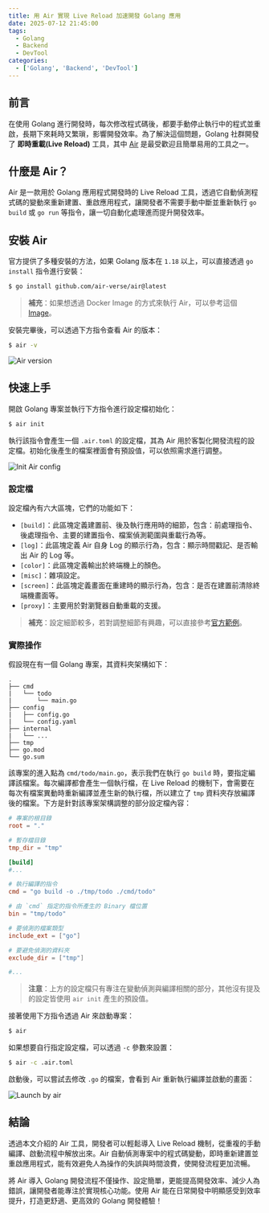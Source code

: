 ```yaml
---
title: 用 Air 實現 Live Reload 加速開發 Golang 應用
date: 2025-07-12 21:45:00
tags:
  - Golang
  - Backend
  - DevTool
categories:
  - ['Golang', 'Backend', 'DevTool']
---
```


## 前言

在使用 Golang 進行開發時，每次修改程式碼後，都要手動停止執行中的程式並重啟，長期下來耗時又繁瑣，影響開發效率。為了解決這個問題，Golang 社群開發了 **即時重載(Live Reload)** 工具，其中 [Air](https://github.com/air-verse/air) 是最受歡迎且簡單易用的工具之一。

## 什麼是 Air？

Air 是一款用於 Golang 應用程式開發時的 Live Reload 工具，透過它自動偵測程式碼的變動來重新建置、重啟應用程式，讓開發者不需要手動中斷並重新執行 `go build` 或 `go run` 等指令，讓一切自動化處理進而提升開發效率。

## 安裝 Air

官方提供了多種安裝的方法，如果 Golang 版本在 `1.18` 以上，可以直接透過 `go install` 指令進行安裝：

```bash
$ go install github.com/air-verse/air@latest
```

> **補充**：如果想透過 Docker Image 的方式來執行 Air，可以參考這個 [Image](https://hub.docker.com/r/cosmtrek/air)。

安裝完畢後，可以透過下方指令查看 Air 的版本：

```bash
$ air -v
```

<img
  style="max-width: 500px;"
  src="air-version.png"
  alt="Air version"
/>

## 快速上手

開啟 Golang 專案並執行下方指令進行設定檔初始化：

```bash
$ air init
```

執行該指令會產生一個 `.air.toml` 的設定檔，其為 Air 用於客製化開發流程的設定檔。初始化後產生的檔案裡面會有預設值，可以依照需求進行調整。

<img
  style="max-width: 500px;"
  src="init-air-config.png"
  alt="Init Air config"
/>

### 設定檔

設定檔內有六大區塊，它們的功能如下：

* `[build]`：此區塊定義建置前、後及執行應用時的細節，包含：前處理指令、後處理指令、主要的建置指令、檔案偵測範圍與重載行為等。
* `[log]`：此區塊定義 Air 自身 Log 的顯示行為，包含：顯示時間戳記、是否輸出 Air 的 Log 等。
* `[color]`：此區塊定義輸出於終端機上的顏色。
* `[misc]`：雜項設定。
* `[screen]`：此區塊定義畫面在重建時的顯示行為，包含：是否在建置前清除終端機畫面等。
* `[proxy]`：主要用於對瀏覽器自動重載的支援。

> **補充**：設定細節較多，若對調整細節有興趣，可以直接參考[官方範例](https://github.com/air-verse/air/blob/master/air_example.toml)。

### 實際操作

假設現在有一個 Golang 專案，其資料夾架構如下：

```plaintext
.
├── cmd
|   └── todo
|       └── main.go
├── config
|   ├── config.go
|   └── config.yaml
├── internal
|   └── ...
├── tmp
├── go.mod
└── go.sum
```

該專案的進入點為 `cmd/todo/main.go`，表示我們在執行 `go build` 時，要指定編譯該檔案。每次編譯都會產生一個執行檔，在 Live Reload 的機制下，會需要在每次有檔案異動時重新編譯並產生新的執行檔，所以建立了 `tmp` 資料夾存放編譯後的檔案。下方是針對該專案架構調整的部分設定檔內容：

```toml
# 專案的根目錄
root = "."

# 暫存檔目錄
tmp_dir = "tmp"

[build]
#...

# 執行編譯的指令
cmd = "go build -o ./tmp/todo ./cmd/todo"

# 由 `cmd` 指定的指令所產生的 Binary 檔位置
bin = "tmp/todo"

# 要偵測的檔案類型
include_ext = ["go"]

# 要避免偵測的資料夾
exclude_dir = ["tmp"]

#...
```

> **注意**：上方的設定檔只有專注在變動偵測與編譯相關的部分，其他沒有提及的設定皆使用 `air init` 產生的預設值。

接著使用下方指令透過 Air 來啟動專案：

```bash
$ air
```

如果想要自行指定設定檔，可以透過 `-c` 參數來設置：

```bash
$ air -c .air.toml
```

啟動後，可以嘗試去修改 `.go` 的檔案，會看到 Air 重新執行編譯並啟動的畫面：

<img
  style="max-width: 500px;"
  src="launch-by-air.gif"
  alt="Launch by air"
/>

## 結論

透過本文介紹的 Air 工具，開發者可以輕鬆導入 Live Reload 機制，從重複的手動編譯、啟動流程中解放出來。Air 自動偵測專案中的程式碼變動，即時重新建置並重啟應用程式，能有效避免人為操作的失誤與時間浪費，使開發流程更加流暢。

將 Air 導入 Golang 開發流程不僅操作、設定簡單，更能提高開發效率、減少人為錯誤，讓開發者能專注於實現核心功能。使用 Air 能在日常開發中明顯感受到效率提升，打造更舒適、更高效的 Golang 開發體驗！